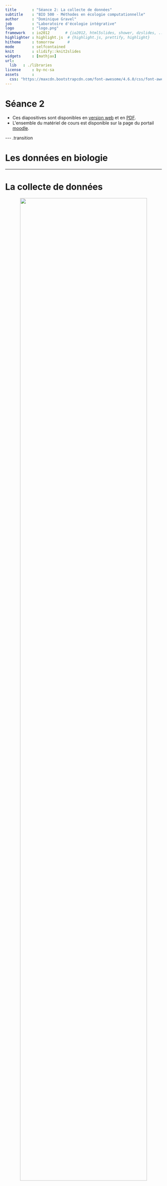 ```yaml
---
title       : "Séance 2: La collecte de données"
subtitle    : "BIO 500 - Méthodes en écologie computationnelle"
author      : "Dominique Gravel"
job         : "Laboratoire d'écologie intégrative"
logo        : "logo.png"
framework   : io2012       # {io2012, html5slides, shower, dzslides, ...}
highlighter : highlight.js  # {highlight.js, prettify, highlight}
hitheme     : tomorrow      #
mode        : selfcontained
knit        : slidify::knit2slides
widgets     : [mathjax]
url:
  lib   : ./libraries
license     : by-nc-sa
assets      :
  css: "https://maxcdn.bootstrapcdn.com/font-awesome/4.6.0/css/font-awesome.min.css"
---
```

# Séance 2

- Ces diapositives sont disponibles en [version web](https://econumuds.github.io/BIO500/cours2/) et en [PDF](./assets/pdf/S2-BIO500.pdf).
- L'ensemble du matériel de cours est disponible sur la page du portail [moodle](https://www.usherbrooke.ca/moodle2-cours/course/view.php?id=12189).


--- .transition

# Les données en biologie

---

# La collecte de données

<div style='text-align:center;'>
<img src="assets/img/flow_cours2.png" width="90%"></img>
</div>

---

# La collecte de données

## **En biométrie**, il existe plusieurs grandes familles de données:

1. Quantitative (variables continues)
2. Semi-quantitative (variables discrètes)
3. Qualitatives (variables de rang)

Le type de données collectées conditionne les analyses statistiques que l'on pourra réaliser sur les données.

<!-- ## Problème - La structure des données est par conséquent déterminée par les analyses que l'on va réaliser. On est une étape plus loin dans notre cheminement (voir schéma précédent) -->


---

# La collecte de données en biologie

## Alors, qu'en est-il d'une donnée biologique ?



<!-- Présenter qu'est qu'une données biologiques, comme elle est représentée -->
<!-- Qu'est ce qui est représenté en ligne versus en colonne -->


<div style='text-align:center;'>
<img src="assets/img/data_cube_2n.png" width="100%"></img>
</div>


---

# La collecte de données en biologie

## Le problème de multidimensionnalité

<div style='text-align:center;'>
<img src="assets/img/data_cube_3n.png" width="100%"></img>
</div>


---

# La collecte de données en biologie

## Le problème de multidimensionnalité

<div style='text-align:center;'>
<img src="assets/img/data_cube_4n.png" width="100%"></img>
</div>

**Note:** Pour la prise de données de facteurs environnementaux (abiotiques), on retrouverait une forme de type 3n.

---

# La collecte de données en biologie

## **En biologie**, on classifie les données selon 4 dimensions/classes d'information:

1. Biotique/abiotique
2. Taxonomique
3. Temporelle
4. Spatial

Au sein de ce cours, nous nous attarderons à la façon de structurer ses données. Les spécificités propres à chacune de ces dimensions seront présentées. D'abord le format des données, puis les types de données.

--- .transition

#  Le format des données

--- &twocol

#  Le format des données

*** =right

## Format long


|ID    |esp  | annees| dhp_mm|
|:-----|:----|------:|------:|
|567-1 |acsa |   2010|    460|
|567-2 |acsa |   2010|    100|
|567-3 |acsa |   2010|    120|
|598   |piru |   2011|    380|
|876   |abba |   2014|    160|

- Nom de colonnes court, sans accent, sans espace et explicite.
- Si possible, attachez les unités au nom de la colonne.

*** =left

## Format large


|ID    |esp  | 2010| 2011| 2014|
|:-----|:----|----:|----:|----:|
|567-1 |acsa |  460|   NA|   NA|
|567-2 |acsa |  100|   NA|   NA|
|567-3 |acsa |  120|   NA|   NA|
|598   |piru |   NA|  380|   NA|
|876   |abba |   NA|   NA|  160|

- Privilégier le format long
- Une ligne = une observation

--- &twocol

#  Le format des données: tableaux

## Garder l'approche un tableau doit contenir un type d'information:

*** =left


|ID_plot | ID_arbre| ID_multi|esp  | annees| dhp_mm|
|:-------|--------:|--------:|:----|------:|------:|
|A       |      567|        1|acsa |   2010|    460|
|A       |      567|        2|acsa |   2010|    100|
|A       |      567|        3|acsa |   2010|    120|
|B       |      598|       NA|piru |   2011|    380|
|B       |      876|       NA|abba |   2014|    160|

*** =right


|ID_plot | annees|variable     | valeur|
|:-------|------:|:------------|------:|
|A       |   2010|pp_tot_mm    |    880|
|B       |   2011|pp_tot_mm    |    560|
|B       |   2014|pp_tot_mm    |    900|
|A       |   2010|temp_max_deg |     24|
|B       |   2011|temp_max_deg |     26|
|B       |   2014|temp_max_deg |     28|

- Si l'on veut ajouter des données sur le climat, on ouvrira un nouveau tableau.

--- &twocol

#  Le format des données: colonnes

## Ne pas agréger l'information dans une seule colonne

*** =left


|ID_arbre |esp  | annees| dhp_mm|
|:--------|:----|------:|------:|
|567-1    |acsa |   2010|    460|
|567-2    |acsa |   2010|    100|
|567-3    |acsa |   2010|    120|
|598      |piru |   2011|    380|
|876      |abba |   2014|    160|


- Une colonne = une information

*** =right


|ID_arbre |ID_multi |esp  | annees| dhp_mm|
|:--------|:--------|:----|------:|------:|
|567      |1        |acsa |   2010|    460|
|567      |2        |acsa |   2010|    100|
|567      |3        |acsa |   2010|    120|
|598      |NA       |piru |   2011|    380|
|876      |NA       |abba |   2014|    160|

---

#  Le format des données: colonnes

## <span style="color:rgb(194, 0, 0);"> Important:</span> votre fichier de données brutes (destiné au stockage à long terme) ne doit pas contenir de champ calculé (c.a.d. une nouvelle colonne avec une moyenne, etc..)


--- .transition

#  Les types de données

---

# Les données biotiques et abiotiques

## **En informatique**, on distingue plusieurs types de données:

| Appelation                | Type                 | Valeurs     | Taille           |
|---------------------------|----------------------|-------------|------------------|
| `BOLEAN`                  | Boléen               | vrai/faux   | 1 octet          |
| `INTEGER`                 | Entiers              | -998, 123   | 1 à 4 octets     |
| `DOUBLE`, `FLOAT`         | Nombres réels        | 9.98, -4.34 | 4 à 8 octets     |
| `CHAR`,`VARCHAR`          | Chaine de caractères | lapin       | n x 1 à 8 octets |
| `TIMESTAMP`,`DATE`,`TIME` | Dates et heures      | 1998-02-16  | 4 à 8 octets     |



- Ce sont ces types qui seront utilisés pour entreposer nos données biotiques et abiotiques.
- Le choix d'un type approprié permet de réduire la taille du fichier de données.

---

# Les données temporelles

La plupart des languages/programmes disposent d'un type `TIMESTAMP`, `DATE` et `TIME` pour représenter une donnée temporelle.

On utilisera préférablement la norme [ISO8601](https://fr.wikipedia.org/wiki/ISO_8601) pour représenter ces données.

- `TIMESTAMP` (Heure et temps): On utilisera la notation `YYYY-MM-ddThh:mm:ss`. *ex. `1977-04-22T01:00:00-05:00`*
- `DATE`: On utilisera la notation `YYYY-MM-dd`. *ex. 1997-04-22*
- `TIME`: On utilisera la notation `HH:mm:ss` dans un systéme de 24 heures. *ex. 01:30:00.*

---

# Les données temporelles

 Gardez à l'esprit que vos données pourraient être réutilisées à travers le Monde. Les dates ne sont pas représentées de la même manière que l'on soit en Amérique du Nord ou en Europe. **Il est donc important de normaliser la saisie de ce type d'information.**

--- &twocol

# Les données temporelles

Une autre représentation de la date du jour peut-être basé sur le calendrier Julien.

*** =left

<div style='text-align:center;'>
<img src="assets/img/jul.jpg" width="105%"></img>
</div>

*** =right

- **Inconvénient:** Le jour julien doit toujours être accompagné de l'année (YYYY).
- **Avantage:** simplifie les analyses temporelles intra-annuelles.

--- &twocol

# Les données taxonomiques

*Un exemple avec l'érable à sucre*

*** =left

**Selon vous quelle option est la meilleure?**


|Option                             |Exemple        |
|:----------------------------------|:--------------|
|1. Code spécifique à l'étude       |ACSA           |
|2. Code du ministère               |ERS            |
|3. Genre et espèce                 |Acer saccharum |
|4. Nom vernaculaire                |Érable à sucre |
|5. Numéro Taxonomique (TSN - ITIS) |28731          |

*** =right

<div style='text-align:center;'>
<img src="assets/img/acsa.jpg" height="450px"></img>
</div>


--- &twocol

# Les données taxonomiques

*Un exemple avec l'érable à sucre*

*** =left


|Option                             |Exemple        |
|:----------------------------------|:--------------|
|1. Code spécifique à l'étude       |ACSA           |
|2. Code du ministère               |ERS            |
|3. Genre et espèce                 |Acer saccharum |
|4. Nom vernaculaire                |Érable à sucre |
|5. Numéro Taxonomique (TSN - ITIS) |28731          |

*** =right

>- **Option 1 et 2:** Doit être associé à des métadonnées. Risque de perte du fichier attaché.

>- **Option 3:** Le genre et l'espèce peuvent changer à travers le temps.

>- **Option 4:** Le nom vernaculaire des espèces est le pire choix. Le nom vernaculaire est propre à un pays, à une région géographique, à une culture/dialecte.


--- &twocol

# Les données taxonomiques

*Un exemple avec l'érable à sucre*

*** =left


|Option                          |Exemple        |
|:-------------------------------|:--------------|
|Code spécifique à l'étude       |ACSA           |
|Code du ministère               |ERS            |
|Genre et espèce                 |Acer saccharum |
|Nom vernaculaire                |Érable à sucre |
|Numéro Taxonomique (TSN - ITIS) |28731          |

*** =right


>- **Option 5:** Cette option couplée à l'option 3, est le meilleur choix.


---

# Les données taxonomiques

## On privilégie généralement l'utilisation de code espèce standardisée:

1. ITIS
2. VASCAN (Plantes vasculaires du Canada)
3. NCBI

**Avantage:** Chacune de ces institutions/infrastructures nous permettent de valider et retirer l'ensemble de la classification taxonomique d'une espèce à partir de son code. Même si l'identifiant change (nouvelle classification), nous serons en mesure de trouver le nouvel identifiant taxonomique à partir de l'ancien.

**Exemple:** [https://www.itis.gov/servlet/SingleRpt/SingleRpt?search_topic=TSN&search_value=28731#null](https://www.itis.gov/servlet/SingleRpt/SingleRpt?search_topic=TSN&search_value=28731#null)


---

# Les données spatiales

## Il existe plus de [65 familles de projections géographiques](https://en.wikipedia.org/wiki/List_of_map_projections) pour représenter des coordonnées sur la planète, en voici 3 des plus connues:

<div style='text-align:center;'>
<img src="assets/img/proj.png" height="200px"></img>
</div>

- Il est important de choisir un bon système de projection pour minimiser la déformation spatiale (surtout à nos latitudes)

>- À nos latitudes, on privilégiera l'utilisation d'une projection conique. Les ministères du Québec conseillent généralement l'utilisation d'une [projection conique conforme de Lambert](https://fr.wikipedia.org/wiki/Projection_conique_conforme_de_Lambert).

---

# Les données spatiales

- **Ce qu'il est important de savoir:** des coordonnées spatiales sans système de projection ne veulent strictement rien dire.
- Ainsi, lorsque l'on entrepose des données spatiales, trois colonnes doivent être représentées:
  - La coordonnée en X
  - La coordonnée en Y
  - La projection écrite en texte (voir votre GPS), ou préférablement l'identifiant unique de la projection.

---

# Les données spatiales

## Deux bases de données connues permettent de fournir des identifiants uniques:

1. `EPSG`: *European Petroleum Survey Group.*
2. `SRID`: *Spatial reference system*.

Ces deux identifiants sont généralement identiques et peuvent être trouvés à cette adresse: [http://spatialreference.org/](http://spatialreference.org/)

**Exemple:** [http://spatialreference.org/ref/epsg/2138/](http://spatialreference.org/ref/epsg/2138/)


---

#  L'absence de données

## On peut représenter l'absence de données de plusieurs façons:

- Laisser la cellule vide (`NULL`)
- Mettre un `NA` (*Not Available*)
- Mettre un 0
- Mettre `-9999` dans une colonne numérique

## Selon vous, quelle est l'action la plus appropriée ?

---

#  Le format des données

## On peut représenter l'absence de données de plusieurs façons:

- Laisser la cellule vide: montre que l'information n'a pas été saisie (un oublie)

>- Mettre un `NA` (*Not Available*): Montre que l'information est réellement indisponible (car le NA est saisie par un humain).

>- <span style="text-decoration: line-through;"> Mettre un 0 </span>: **JAMAIS** (empêche la distinction entre un vrai d'un faux 0, influence la moyenne)

>- Mettre `-9999` dans une colonne numérique: Ce choix peut être utilisé seulement pour les jeux de données très importants (centaine de Megas-octet), et doit être référencé dans les métadonnées.


---

# Choisir le bon type et format de données

Si l'on ne choisit pas le type de données approprié, cela aura diverses conséquences:

- Des problèmes de performance (ex. : il est plus rapide de faire une recherche sur un nombre que sur une chaîne de caractères)
- Un comportement contraire à celui attendu (ex. : trier sur un nombre stocké comme tel, ou sur un nombre stocké comme une chaîne de caractères ne donnera pas le même résultat)
- L'impossibilité d'utiliser des fonctionnalités propres à un type de données (ex. : stocker une date comme une chaîne de caractères vous prive des nombreuses fonctions temporelles disponibles).

<!-- Point supplémentaire pour les avancées: - Un gaspillage de mémoire (ex. : si vous stockez de toutes petites données dans une colonne faite pour stocker de grosses quantités de données) -->

---

# Finalement...

Pourquoi prendre soins de ces données ?

<!--
Les 3 R.
C'est comme un livre, ça nous raconte l'histoire d'individu, d'une pop à un instant t à un endroit donné.
Sommes-nous capables de juger de la valeur de ces données? -->

--- .transition

# La saisie des données dans LibreOffice Calc

--- &twocol

# LibreOffice Calc

*** =left

<div style='text-align:center;'>
<img src="assets/img/libre1.png" height="450px"></img>
</div>

*** =right

`LibreOffice Calc` est la version gratuite et *open-source* de Microsoft Excel. L'ensemble des fonctionnalités présentées dans ce cours se retrouve dans Microsoft Excel.

- Ouvrez LibreOffice Calc, en vous servant de la barre de lancement à votre gauche.

---

# Déterminez vos colonnes et le type de données

<div style='text-align:center;'>
<img src="assets/img/vid2.gif" height="540px" width="80%"></img>
</div>

<!-- N'oublier pas les différents points aborder précédemment dans le cours. Il faut dés maintenant les mettre en application. -->

---

# Consolidez vos données à l'aide de la validation

<div style='text-align:center;'>
<img src="assets/img/vid3.gif" height="540px" width="80%"></img>
</div>


---

# Saisir l'information


<div style='text-align:center;'>
<img src="assets/img/vid4.gif" height="540px" width="80%"></img>
</div>


--- .transition

# Lectures et travail pour la semaine prochaine

---

# Lectures et travail pour la semaine prochiane

## Travail

Maintenant que vous en savez plus sur le format des données et sur les règles de saisie, élaborez votre formulaire et commencez la récolte. Vous devez collecter les données pour le début de la séance de la semaine prochaine.

---

# Lectures et travail pour la semaine prochaine

## Travail

- Pereira, H.M. 2016. A latitudinal gradient for genetic diversity. Science 353: 1494-1495.
- Miraldo et al. 2016. An Anthropocene map of genetic diversity. Science 353: 1532-1535.

<<<<<<< HEAD



=======
>>>>>>> 19b26bfbbf6ca562aaccbd842d7238ba59328029


<!-- TRANSTION vers SQL

# La collecte de données

En biologie, la collecte de données se résume à un hypercube.

Comme nous le verrons plus tard cette multidimensionnalité complique notre tâche, car il est difficile de la représenter dans un tableau excel (n-2). -->
